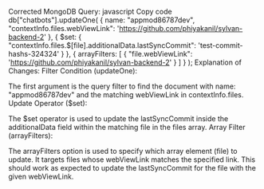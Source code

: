 Corrected MongoDB Query:
javascript
Copy code
db["chatbots"].updateOne(
  { 
    name: "appmod86787dev",
    "contextInfo.files.webViewLink": 'https://github.com/phiyakanil/sylvan-backend-2'
  },
  {
    $set: {
      "contextInfo.files.$[file].additionalData.lastSyncCommit": 'test-commit-hashs-324324'
    }
  },
  {
    arrayFilters: [
      { "file.webViewLink": 'https://github.com/phiyakanil/sylvan-backend-2' }
    ]
  }
);
Explanation of Changes:
Filter Condition (updateOne):

The first argument is the query filter to find the document with name: "appmod86787dev" and the matching webViewLink in contextInfo.files.
Update Operator ($set):

The $set operator is used to update the lastSyncCommit inside the additionalData field within the matching file in the files array.
Array Filter (arrayFilters):

The arrayFilters option is used to specify which array element (file) to update. It targets files whose webViewLink matches the specified link.
This should work as expected to update the lastSyncCommit for the file with the given webViewLink.
